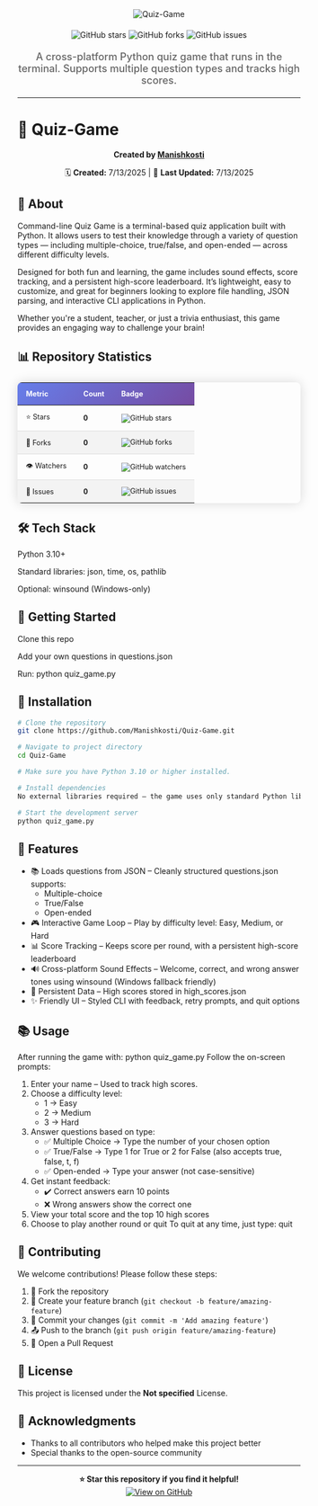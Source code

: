 <div align="center">
  <img src="https://readme-typing-svg.herokuapp.com?font=Fira+Code&weight=600&size=50&duration=4000&pause=1000&color=FFFFFF&background=000000&center=true&vCenter=true&width=800&height=100&lines=QUIZ-GAME" alt="Quiz-Game" />
  
  <div style="margin: 20px 0;">
    <img src="https://img.shields.io/github/stars/Manishkosti/Quiz-Game?style=for-the-badge&logo=github&logoColor=white&color=black&labelColor=black" alt="GitHub stars"/>
    <img src="https://img.shields.io/github/forks/Manishkosti/Quiz-Game?style=for-the-badge&logo=github&logoColor=white&color=black&labelColor=black" alt="GitHub forks"/>
    <img src="https://img.shields.io/github/issues/Manishkosti/Quiz-Game?style=for-the-badge&logo=github&logoColor=white&color=black&labelColor=black" alt="GitHub issues"/>
  </div>
  
  <p style="font-size: 18px; color: #666; font-weight: 500; margin: 20px 0;">
    A cross-platform Python quiz game that runs in the terminal. Supports multiple question types and tracks high scores.
  </p>
</div>

---


# 🚀 Quiz-Game

<div align="center">
  
  **Created by [Manishkosti](https://github.com/Manishkosti)**
  
  🗓️ **Created:** 7/13/2025 | 🔄 **Last Updated:** 7/13/2025
  
</div>

## 📖 About

Command-line Quiz Game is a terminal-based quiz application built with Python. It allows users to test their knowledge through a variety of question types — including multiple-choice, true/false, and open-ended — across different difficulty levels.

Designed for both fun and learning, the game includes sound effects, score tracking, and a persistent high-score leaderboard. It’s lightweight, easy to customize, and great for beginners looking to explore file handling, JSON parsing, and interactive CLI applications in Python.

Whether you're a student, teacher, or just a trivia enthusiast, this game provides an engaging way to challenge your brain!


## 📊 Repository Statistics

<div align="center">
  <table style="border-collapse: collapse; margin: 25px 0; font-size: 0.9em; min-width: 400px; border-radius: 8px; overflow: hidden; box-shadow: 0 0 20px rgba(0, 0, 0, 0.15);">
    <thead>
      <tr style="background: linear-gradient(135deg, #667eea 0%, #764ba2 100%); color: white; text-align: left; font-weight: bold;">
        <th style="padding: 12px 15px;">Metric</th>
        <th style="padding: 12px 15px;">Count</th>
        <th style="padding: 12px 15px;">Badge</th>
      </tr>
    </thead>
    <tbody>
      <tr style="border-bottom: 1px solid #dddddd;">
        <td style="padding: 12px 15px;">⭐ Stars</td>
        <td style="padding: 12px 15px; font-weight: bold;">0</td>
        <td style="padding: 12px 15px;"><img src="https://img.shields.io/github/stars/Manishkosti/Quiz-Game?style=social" alt="GitHub stars"/></td>
      </tr>
      <tr style="background-color: #f3f3f3; border-bottom: 1px solid #dddddd;">
        <td style="padding: 12px 15px;">🍴 Forks</td>
        <td style="padding: 12px 15px; font-weight: bold;">0</td>
        <td style="padding: 12px 15px;"><img src="https://img.shields.io/github/forks/Manishkosti/Quiz-Game?style=social" alt="GitHub forks"/></td>
      </tr>
      <tr style="border-bottom: 1px solid #dddddd;">
        <td style="padding: 12px 15px;">👁️ Watchers</td>
        <td style="padding: 12px 15px; font-weight: bold;">0</td>
        <td style="padding: 12px 15px;"><img src="https://img.shields.io/github/watchers/Manishkosti/Quiz-Game?style=social" alt="GitHub watchers"/></td>
      </tr>
      <tr style="background-color: #f3f3f3;">
        <td style="padding: 12px 15px;">🐛 Issues</td>
        <td style="padding: 12px 15px; font-weight: bold;">0</td>
        <td style="padding: 12px 15px;"><img src="https://img.shields.io/github/issues/Manishkosti/Quiz-Game?style=social" alt="GitHub issues"/></td>
      </tr>
    </tbody>
  </table>
</div>



## 🛠️ Tech Stack

<div align="left">
 Python 3.10+

  
 Standard libraries: json, time, os, pathlib

 Optional: winsound (Windows-only)
</div>


## 🎯 Getting Started

Clone this repo

Add your own questions in questions.json

Run: python quiz_game.py


## 🔧 Installation

```bash
# Clone the repository
git clone https://github.com/Manishkosti/Quiz-Game.git

# Navigate to project directory
cd Quiz-Game

# Make sure you have Python 3.10 or higher installed.

# Install dependencies
No external libraries required — the game uses only standard Python libraries.

# Start the development server
python quiz_game.py
```

## 🌟 Features

- 📚 Loads questions from JSON – Cleanly structured questions.json supports:
  - Multiple-choice
  - True/False
  - Open-ended
- 🎮 Interactive Game Loop – Play by difficulty level: Easy, Medium, or Hard
- 📊 Score Tracking – Keeps score per round, with a persistent high-score leaderboard
- 🔊 Cross-platform Sound Effects – Welcome, correct, and wrong answer tones using winsound (Windows fallback friendly)
- 💾 Persistent Data – High scores stored in high_scores.json
- ✨ Friendly UI – Styled CLI with feedback, retry prompts, and quit options

## 📚 Usage

After running the game with: python quiz_game.py
Follow the on-screen prompts:
1. Enter your name – Used to track high scores.
2. Choose a difficulty level:
   - 1 → Easy
   - 2 → Medium
   - 3 → Hard
3. Answer questions based on type:
   - ✅ Multiple Choice → Type the number of your chosen option
   - ✅ True/False → Type 1 for True or 2 for False (also accepts true, false, t, f)
   - ✅ Open-ended → Type your answer (not case-sensitive)
4. Get instant feedback:
   - ✔️ Correct answers earn 10 points
   - ❌ Wrong answers show the correct one
5. View your total score and the top 10 high scores
6. Choose to play another round or quit
   To quit at any time, just type: quit

## 🤝 Contributing

We welcome contributions! Please follow these steps:

1. 🍴 Fork the repository
2. 🌿 Create your feature branch (`git checkout -b feature/amazing-feature`)
3. 💾 Commit your changes (`git commit -m 'Add amazing feature'`)
4. 📤 Push to the branch (`git push origin feature/amazing-feature`)
5. 🔁 Open a Pull Request

## 📄 License

This project is licensed under the **Not specified** License.

## 🙏 Acknowledgments

- Thanks to all contributors who helped make this project better
- Special thanks to the open-source community

---

<div align="center">
  <strong>⭐ Star this repository if you find it helpful!</strong>
  
  <br/>
  
  <a href="https://github.com/Manishkosti/Quiz-Game">
    <img src="https://img.shields.io/badge/View%20on-GitHub-black?style=for-the-badge&logo=github" alt="View on GitHub"/>
  </a>
</div>
